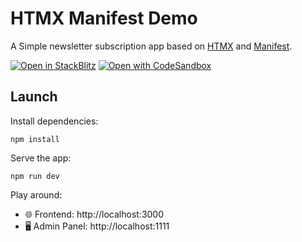 # HTMX Manifest Demo

A Simple newsletter subscription app based on [HTMX](https://htmx.org/) and [Manifest](https://manifest.build).

[![Open in StackBlitz](https://developer.stackblitz.com/img/open_in_stackblitz.svg)](https://stackblitz.com/github/brunobuddy/demo-htmx-manifest)
[![Open with CodeSandbox](https://assets.codesandbox.io/github/button-edit-lime.svg)](https://codesandbox.io/p/sandbox/github/brunobuddy/demo-htmx-manifest)

## Launch

Install dependencies:

```
npm install
```

Serve the app:

```
npm run dev
```

Play around:

- 🌐 Frontend: http://localhost:3000
- 🖥️ Admin Panel: http://localhost:1111
